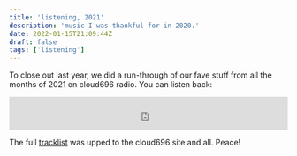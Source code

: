```yaml
---
title: 'listening, 2021'
description: 'music I was thankful for in 2020.'
date: 2022-01-15T21:09:44Z
draft: false
tags: ['listening']
---
```


To close out last year, we did a run-through of our fave stuff from all the
months of 2021 on cloud696 radio. You can listen back:

<iframe width="100%" height="60" src="https://www.mixcloud.com/widget/iframe/?hide_cover=1&mini=1&feed=%2Fcloud696%2Fepisode-5-20211230-185316%2F" frameborder="0" ></iframe>

The full [tracklist](https://www.cloud696.club/2021/12/episode-five/) was upped
to the cloud696 site and all. Peace!
